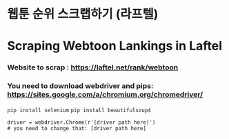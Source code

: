 # 웹툰 순위 스크랩하기 (라프텔)
# Scraping Webtoon Lankings in Laftel

### Website to scrap : https://laftel.net/rank/webtoon
### You need to download webdriver and pips: https://sites.google.com/a/chromium.org/chromedriver/
``
pip install selenium
``
``
pip install beautifulsoup4
``

```
driver = webdriver.Chrome(r'[driver path here]')
# you need to change that: [driver path here]
```
